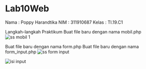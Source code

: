 # Lab10Web
Nama : Poppy Harandtika
NIM : 311910687
Kelas : TI.19.C1

Langkah-langkah Praktikum
Buat file baru dengan nama mobil.php
![ss mobil 1](https://user-images.githubusercontent.com/85287196/121758668-3885bc00-cad7-11eb-9afb-51dcb462094c.png)


Buat file baru dengan nama form.php
Buat file baru dengan nama form_input.php
![ss form input](https://user-images.githubusercontent.com/85287196/121758890-28221100-cad8-11eb-96d7-8ca3ca6be628.png)

![isi input](https://user-images.githubusercontent.com/85287196/121758956-720af700-cad8-11eb-8047-09b45f82de7d.png)





